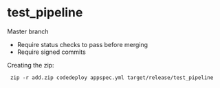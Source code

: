 # test_pipeline


Master branch

* Require status checks to pass before merging
* Require signed commits


Creating the zip:

     zip -r add.zip codedeploy appspec.yml target/release/test_pipeline
